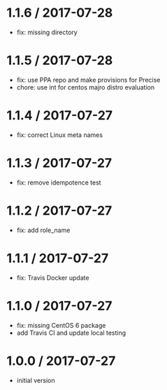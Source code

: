 
1.1.6 / 2017-07-28
==================

  * fix: missing directory

1.1.5 / 2017-07-28
==================

  * fix: use PPA repo and make provisions for Precise
  * chore: use int for centos majro distro evaluation

1.1.4 / 2017-07-27
==================

  * fix: correct Linux meta names

1.1.3 / 2017-07-27
==================

  * fix: remove idempotence test

1.1.2 / 2017-07-27
==================

  * fix: add role_name

1.1.1 / 2017-07-27
==================

  * fix: Travis Docker update

1.1.0 / 2017-07-27
==================

  * fix: missing CentOS 6 package
  * add Travis CI and update local testing

1.0.0 / 2017-07-27
==================

  * initial version
